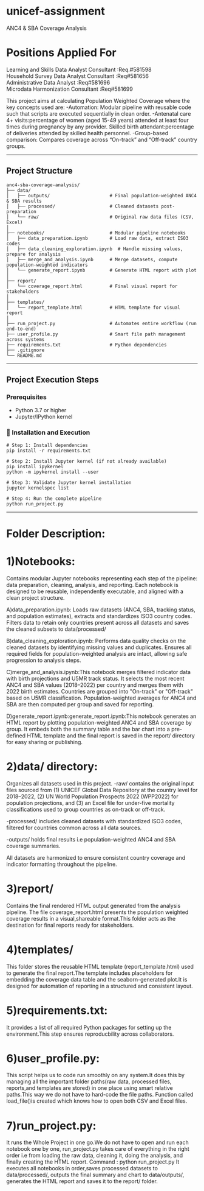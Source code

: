# unicef-assignment
ANC4 &amp; SBA Coverage Analysis

# Positions Applied For

 Learning and Skills Data Analyst Consultant :Req.#581598  
 Household Survey Data Analyst Consultant :Req#581656  
 Administrative Data Analyst :Req#581696  
 Microdata Harmonization Consultant :Req#581699

 This project aims at calculating Population Weighted Coverage where the key concepts used are:
-Automation: Modular pipeline with reusable code such that scripts are executed sequentially in clean order.
-Antenatal care 4+ visits:percentage of women (aged 15-49 years) attended at least four times during pregnancy by any provider.
Skilled birth attendant:percentage of deliveries attended by skilled health personnel.
-Group-based comparison: Compares coverage across “On-track” and “Off-track” country groups.

---

## Project Structure

```
anc4-sba-coverage-analysis/
├── data/
│   ├── outputs/                      # Final population-weighted ANC4 & SBA results
│   ├── processed/                    # Cleaned datasets post-preparation
│   └── raw/                          # Original raw data files (CSV, Excel)
│
├── notebooks/                        # Modular pipeline notebooks
│   ├── data_preparation.ipynb        # Load raw data, extract ISO3 codes
│   ├── data_cleaning_exploration.ipynb  # Handle missing values, prepare for analysis
│   ├── merge_and_analysis.ipynb      # Merge datasets, compute population-weighted indicators
│   └── generate_report.ipynb         # Generate HTML report with plot
│
├── report/
│   └── coverage_report.html          # Final visual report for stakeholders
│
├── templates/
│   └── report_template.html          # HTML template for visual report
│
├── run_project.py                    # Automates entire workflow (run end-to-end)
├── user_profile.py                   # Smart file path management across systems
├── requirements.txt                  # Python dependencies
├── .gitignore
└── README.md
```

---

## Project Execution Steps

### Prerequisites
- Python 3.7 or higher
- Jupyter/IPython kernel

### 🔧 Installation and Execution

```
# Step 1: Install dependencies
pip install -r requirements.txt

# Step 2: Install Jupyter kernel (if not already available)
pip install ipykernel
python -m ipykernel install --user

# Step 3: Validate Jupyter kernel installation
jupyter kernelspec list

# Step 4: Run the complete pipeline
python run_project.py
```

---


# Folder Description:

# 1)Notebooks:
Contains modular Jupyter notebooks representing each step of the pipeline: data preparation, cleaning, analysis, and reporting. Each notebook is designed to be reusable, independently executable, and aligned with a clean project structure.

A)data_preparation.ipynb: Loads raw datasets (ANC4, SBA, tracking status, and population estimates), extracts and standardizes ISO3 country codes. Filters data to retain only countries present across all datasets and saves the cleaned subsets to data/processed/

B)data_cleaning_exploration.ipynb: Performs data quality checks on the cleaned datasets by identifying missing values and duplicates. Ensures all required fields for population-weighted analysis are intact, allowing safe progression to analysis steps.

C)merge_and_analysis.ipynb:This notebook merges filtered indicator data with birth projections and U5MR track status. It selects the most recent ANC4 and SBA values (2018–2022) per country and merges them with 2022 birth estimates. Countries are grouped into "On-track" or "Off-track" based on U5MR classification. Population-weighted averages for ANC4 and SBA are then computed per group and saved for reporting.

D)generate_report.ipynb:generate_report.ipynb:This notebook generates an HTML report by plotting population-weighted ANC4 and SBA coverage by group.
It embeds both the summary table and the bar chart into a pre-defined HTML template and the final report is saved in the report/ directory for easy sharing or publishing.

# 2)data/ directory: 
Organizes all datasets used in this project.
-raw/ contains the original input files sourced from (1) UNICEF Global Data Repository at the country level for 2018–2022, (2) UN World Population Prospects 2022 (WPP2022) for population projections, and (3) an Excel file for under-five mortality classifications used to group countries as on-track or off-track.

-processed/ includes cleaned datasets with standardized ISO3 codes, filtered for countries common across all data sources.

-outputs/ holds final results i.e population-weighted ANC4 and SBA coverage summaries.

All datasets are harmonized to ensure consistent country coverage and indicator formatting throughout the pipeline.

# 3)report/
Contains the final rendered HTML output generated from the analysis pipeline.
The file coverage_report.html presents the population weighted coverage results in a visual,shareable format.This folder acts as the destination for final reports ready for stakeholders.

# 4)templates/
This folder stores the reusable HTML template (report_template.html) used to generate the final report.The template includes placeholders for embedding the coverage data table and the seaborn-generated plot.It is designed for automation of reporting in a structured and consistent layout.

# 5)requirements.txt:
 It provides a list of all required Python packages for setting up the environment.This step ensures reproducbility across collaborators.

# 6)user_profile.py: 
This script helps us to code run smoothly on any system.It does this by managing all the important folder paths(raw data, processed files, reports,and templates are stored) in one place using smart relative paths.This way we do not have to hard-code the file paths. Function called load_file()is created which knows how to open both CSV and Excel files. 

# 7)run_project.py: 
It runs the Whole Project in one go.We do not have to open and run each notebook one by one, run_project.py takes care of everything in the right order i.e from loading the raw data, cleaning it, doing the analysis, and finally creating the HTML report.
Command : python run_project.py 
It executes all notebooks in order,saves processed datasets to data/processed/,
outputs the final summary and chart to data/outputs/, generates the HTML report and saves it to the report/ folder.
